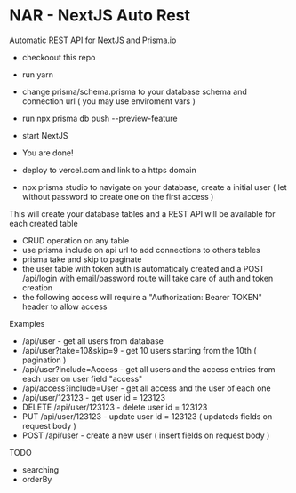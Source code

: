 # NAR - NextJS Auto Rest

Automatic REST API for NextJS and Prisma.io

- checkoout this repo
- run yarn
- change prisma/schema.prisma to your database schema and connection url ( you may use enviroment vars )
- run npx prisma db push --preview-feature
- start NextJS
- You are done!

- deploy to vercel.com and link to a https domain
- npx prisma studio to navigate on your database, create a initial user ( let without password to create one on the first access )

This will create your database tables and a REST API will be available for each created table
- CRUD operation on any table
- use prisma include on api url to add connections to others tables
- prisma take and skip to paginate
- the user table with token auth is automaticaly created and a POST /api/login with email/password route will take care of auth and
token creation
- the following access will require a "Authorization: Bearer TOKEN" header to allow access

Examples

- /api/user - get all users from database
- /api/user?take=10&skip=9 - get 10 users starting from the 10th ( pagination )
- /api/user?include=Access - get all users and the access entries from each user on user field "access"
- /api/access?include=User - get all access and the user of each one
- /api/user/123123 - get user id = 123123
- DELETE /api/user/123123 - delete user id = 123123
- PUT /api/user/123123 - update user id = 123123 ( updateds fields on request body )
- POST /api/user - create a new user ( insert fields on request body )

TODO

- searching
- orderBy
